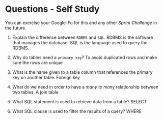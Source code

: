 # Questions - Self Study

You can exercise your Google-Fu for this and any other _Sprint Challenge_ in the future.

1.  Explain the difference between `RDBMS` and `SQL`.
RDBMS is the software that manages the database. SQL is the language used to query the RDBMS.

2.  Why do tables need a `primary key`?
To avoid duplicated rows and make sure the rows are unique

3.  What is the name given to a table column that references the primary key
    on another table.
Foreign key

4.  What do we need in order to have a _many to many_ relationship between two
    tables.
A join table


5.  What SQL statement is used to retrieve data from a table?
SELECT

6.  What SQL clause is used to filter the results of a query?
WHERE
